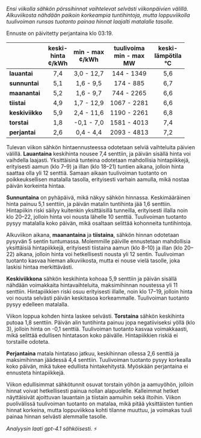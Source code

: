 *Ensi viikolla sähkön pörssihinnat vaihtelevat selvästi viikonpäivien välillä. Alkuviikosta nähdään paikoin korkeampia tuntihintoja, mutta loppuviikolla tuulivoiman runsas tuotanto painaa hinnat laajalti matalalle tasolle.*

Ennuste on päivitetty perjantaina klo 03:19.

|              | keski-<br>hinta<br>¢/kWh | min - max<br>¢/kWh | tuulivoima<br>min - max<br>MW | keski-<br>lämpötila<br>°C |
|:-------------|:----------------:|:----------------:|:-------------:|:-------------:|
| **lauantai**  |       7,4        |   3,0 - 12,7     |  144 - 1349   |     5,6       |
| **sunnuntai** |       5,1        |   1,6 - 9,5      |  174 - 885    |     6,7       |
| **maanantai** |       5,2        |   1,6 - 9,7      |  744 - 2265   |     6,6       |
| **tiistai**   |       4,9        |   1,7 - 12,9     | 1067 - 2281   |     6,6       |
| **keskiviikko**|      5,9        |   2,4 - 11,6     | 1190 - 2261   |     6,8       |
| **torstai**   |       1,8        |  -0,1 - 7,0      | 1581 - 4013   |     7,4       |
| **perjantai** |       2,6        |   0,4 - 4,4      | 2093 - 4813   |     7,2       |

Tulevan viikon sähkön hintaennusteessa odotetaan selviä vaihteluita päivien välillä. **Lauantaina** keskihinta nousee 7,4 senttiin, ja päivän sisällä hinta voi vaihdella laajasti. Yksittäisinä tunteina odotetaan mahdollisia hintapiikkejä, erityisesti aamun (klo 7–9) ja illan (klo 18–21) tuntien aikana, jolloin hinta saattaa olla yli 12 senttiä. Samaan aikaan tuulivoiman tuotanto on poikkeuksellisen matalalla tasolla, erityisesti varhain aamulla, mikä nostaa päivän korkeinta hintaa.

**Sunnuntaina** on pyhäpäivä, mikä näkyy sähkön hinnassa. Keskimääräinen hinta painuu 5,1 senttiin, ja päivän matalin tuntihinta jää 1,6 senttiin. Hintapiikin riski säilyy kuitenkin yksittäisillä tunneilla, erityisesti illalla noin klo 20–22, jolloin hinta voi nousta lähelle 10 senttiä. Tuulivoiman tuotanto pysyy matalalla koko päivän, mikä osaltaan selittää kohonneita tuntihintoja.

Alkuviikon aikana, **maanantaina** ja **tiistaina**, sähkön hinnan odotetaan pysyvän 5 sentin tuntumassa. Molemmille päiville ennustetaan mahdollisia yksittäisiä hintapiikkejä, erityisesti tiistaina aamun (klo 8–10) ja illan (klo 20–22) aikana, jolloin hinta voi hetkellisesti nousta yli 12 sentin. Tuulivoiman tuotanto kasvaa hieman alkuviikosta, mutta ei nouse vielä tasolle, joka laskisi hintaa merkittävästi.

**Keskiviikkona** sähkön keskihinta kohoaa 5,9 senttiin ja päivän sisällä nähdään voimakkaita hintavaihteluita, maksimihinnan noustessa yli 11 senttiin. Hintapiikkien riski osuu erityisesti illalle, noin klo 17–19, jolloin hinta voi nousta selvästi päivän keskitasoa korkeammalle. Tuulivoiman tuotanto pysyy edelleen matalalla.

Viikon loppua kohden hinta laskee selvästi. **Torstaina** sähkön keskihinta putoaa 1,8 senttiin. Päivän alin tuntihinta painuu jopa negatiiviseksi yöllä (klo 3), jolloin hinta on -0,1 senttiä. Tuulivoiman tuotanto kasvaa voimakkaasti, mikä selittää edullisen hintatason koko päivälle. Hintapiikkien riskiä ei torstaille odoteta.

**Perjantaina** matala hintataso jatkuu, keskihinnan ollessa 2,6 senttiä ja maksimihinnan jäädessä 4,4 senttiin. Tuulivoiman tuotanto pysyy korkealla koko päivän, mikä tukee edullista hintakehitystä. Myöskään perjantaina ei ennusteta hintapiikkejä.

Viikon edullisimmat sähkötunnit osuvat torstain yöhön ja aamuyöhön, jolloin hinnat voivat hetkellisesti painua nollan alapuolelle. Kalleimmat hetket näyttäisivät ajoittuvan lauantain ja tiistain aamuihin sekä iltoihin. Viikon puolivälissä tuulivoiman tuotanto on matalaa, mikä pitää yksittäisten tuntien hinnat korkeina, mutta loppuviikkoa kohti tilanne muuttuu, ja voimakas tuuli painaa hinnan selvästi alemmalle tasolle.

*Analyysin laati gpt-4.1 sähköisesti.* ⚡
